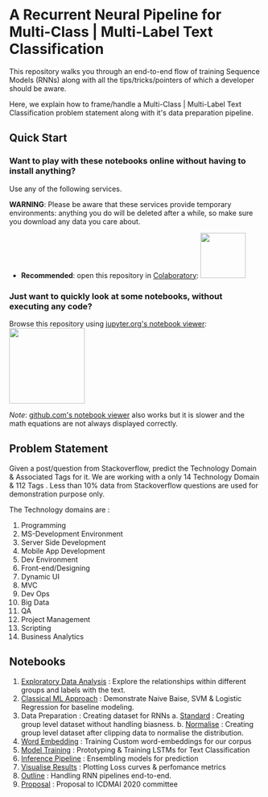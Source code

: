 # A Recurrent Neural Pipeline for Multi-Class | Multi-Label Text Classification


This repository walks you through an end-to-end  flow of training  Sequence Models (RNNs) along with all the tips/tricks/pointers of which a developer should be aware.

Here, we explain how to frame/handle a Multi-Class | Multi-Label Text Classification problem statement along with it's data preparation pipeline.

## Quick Start

### Want to play with these notebooks online without having to install anything?
Use any of the following services.

**WARNING**: Please be aware that these services provide temporary environments: anything you do will be deleted after a while, so make sure you download any data you care about.

* **Recommended**: open this repository in [Colaboratory](https://github.com/amitbcp/icdmai_2020/tree/master):
<a href="https://github.com/amitbcp/icdmai_2020/tree/master"><img src="https://colab.research.google.com/img/colab_favicon.ico" width="90" /></a>


### Just want to quickly look at some notebooks, without executing any code?

Browse this repository using [jupyter.org's notebook viewer](https://github.com/amitbcp/icdmai_2020/tree/master/README.md):
<a href="https://github.com/amitbcp/icdmai_2020/tree/master/README.md"><img src="https://jupyter.org/assets/nav_logo.svg" width="150" /></a>

_Note_: [github.com's notebook viewer](index.ipynb) also works but it is slower and the math equations are not always displayed correctly.

## Problem Statement
Given a post/question from Stackoverflow, predict the Technology Domain & Associated Tags for it.
We are working with a only 14 Technology Domain & 112 Tags . Less than 10% data from Stackoverflow questions are used for demonstration purpose only.

The Technology domains are :

1. Programming
2. MS-Development Environment
3. Server Side Development
4. Mobile App Development
5. Dev Environment
6. Front-end/Designing
7. Dynamic UI
8. MVC
9. Dev Ops
10. Big Data
11. QA
12. Project Management
13. Scripting
14. Business Analytics


## Notebooks

1. [Exploratory Data Analysis](https://github.com/amitbcp/icdmai_2020/blob/master/1_eda.ipynb) : Explore the relationships within different groups and labels with the text.
2. [Classical ML Approach](https://github.com/amitbcp/icdmai_2020/blob/master/2_classical_ml_approach.ipynb) : Demonstrate Naive Baise, SVM  & Logistic Regression for baseline modeling.
3. Data Preparation :  Creating dataset for RNNs
   a. [Standard](https://github.com/amitbcp/icdmai_2020/blob/master/3a_standard_data_preparation.ipynb) : Creating group level dataset without handling biasness.
   b. [Normalise](https://github.com/amitbcp/icdmai_2020/blob/master/3b_normalise_data_preparation.ipynb) : Creating group level dataset after clipping data to  normalise the distribution.
4. [Word Embedding](https://github.com/amitbcp/icdmai_2020/blob/master/4_word_embedding.ipynb) : Training Custom word-embeddings for our corpus
5. [Model Training](https://github.com/amitbcp/icdmai_2020/blob/master/5_model_training.ipynb) : Prototyping & Training LSTMs for Text Classification
6. [Inference Pipeline](https://github.com/amitbcp/icdmai_2020/blob/master/6_inference_pipeline.ipynb) : Ensembling models for prediction
7. [Visualise Results](https://github.com/amitbcp/icdmai_2020/blob/master/7_visualize_results.ipynb) : Plotting Loss curves & perfomance metrics
8. [Outline]() : Handling RNN pipelines end-to-end.
9. [Proposal](https://github.com/amitbcp/icdmai_2020/blob/master/proposal_icdmai_2020.pdf) : Proposal to ICDMAI 2020 committee
